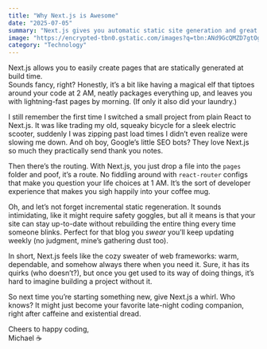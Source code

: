 ```yaml
---
title: "Why Next.js is Awesome"
date: "2025-07-05"
summary: "Next.js gives you automatic static site generation and great SEO."
image: "https://encrypted-tbn0.gstatic.com/images?q=tbn:ANd9GcQMZD7gtOg-aRXiYZ_ZkmYGch46UxHAygL-Pw&s"
category: "Technology"
---
```


Next.js allows you to easily create pages that are statically generated at build time.  
Sounds fancy, right? Honestly, it’s a bit like having a magical elf that tiptoes around your code at 2 AM, neatly packages everything up, and leaves you with lightning-fast pages by morning. (If only it also did your laundry.)

I still remember the first time I switched a small project from plain React to Next.js. It was like trading my old, squeaky bicycle for a sleek electric scooter, suddenly I was zipping past load times I didn’t even realize were slowing me down. And oh boy, Google’s little SEO bots? They love Next.js so much they practically send thank you notes.

Then there’s the routing. With Next.js, you just drop a file into the `pages` folder and poof, it’s a route. No fiddling around with `react-router` configs that make you question your life choices at 1 AM. It’s the sort of developer experience that makes you sigh happily into your coffee mug.

Oh, and let’s not forget incremental static regeneration. It sounds intimidating, like it might require safety goggles, but all it means is that your site can stay up-to-date without rebuilding the entire thing every time someone blinks. Perfect for that blog you _swear_ you’ll keep updating weekly (no judgment, mine’s gathering dust too).

In short, Next.js feels like the cozy sweater of web frameworks: warm, dependable, and somehow always there when you need it. Sure, it has its quirks (who doesn’t?), but once you get used to its way of doing things, it’s hard to imagine building a project without it.

So next time you’re starting something new, give Next.js a whirl. Who knows? It might just become your favorite late-night coding companion, right after caffeine and existential dread.

Cheers to happy coding,  
Michael ☕

